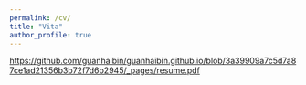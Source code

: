 ```yaml
---
permalink: /cv/
title: "Vita"
author_profile: true
---
```


https://github.com/guanhaibin/guanhaibin.github.io/blob/3a39909a7c5d7a87ce1ad21356b3b72f7d6b2945/_pages/resume.pdf
